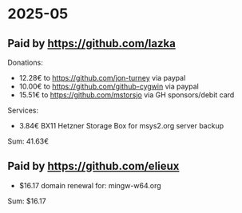 # 2025-05

## Paid by https://github.com/lazka

Donations:

* 12.28€ to https://github.com/jon-turney via paypal
* 10.00€ to https://github.com/github-cygwin via paypal
* 15.51€ to https://github.com/mstorsjo via GH sponsors/debit card

Services:

* 3.84€ BX11 Hetzner Storage Box for msys2.org server backup

Sum: 41.63€

## Paid by https://github.com/elieux

* $16.17 domain renewal for: mingw-w64.org

Sum: $16.17
